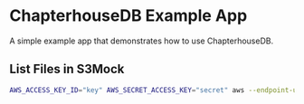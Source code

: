 # ChapterhouseDB Example App

A simple example app that demonstrates how to use ChapterhouseDB.

## List Files in S3Mock
```bash
AWS_ACCESS_KEY_ID="key" AWS_SECRET_ACCESS_KEY="secret" aws --endpoint-url http://localhost:9090 s3 ls s3://default/ --recursive
```
```
